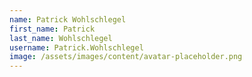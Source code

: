 ```yaml
---
name: Patrick Wohlschlegel
first_name: Patrick
last_name: Wohlschlegel
username: Patrick.Wohlschlegel
image: /assets/images/content/avatar-placeholder.png
---
```

